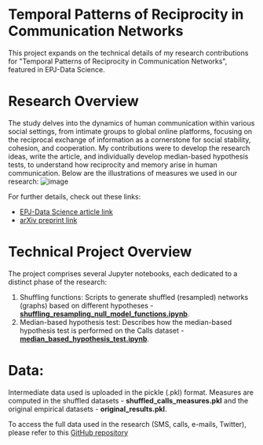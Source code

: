 # Temporal Patterns of Reciprocity in Communication Networks
This project expands on the technical details of my research contributions for "Temporal Patterns of Reciprocity in Communication Networks", featured in EPJ-Data Science. 
# Research Overview
The study delves into the dynamics of human communication within various social settings, from intimate groups to global online platforms, focusing on the reciprocal exchange of information as a cornerstone for social stability, cohesion, and cooperation. My contributions were to develop the research ideas, write the article, and individually develop median-based hypothesis tests, to understand how reciprocity and memory arise in human communication. Below are the illustrations of measures we used in our research:
![image](https://github.com/lukablagoje/temporal-patterns-of-reciprocity-in-communication-networks/assets/52599010/5091a5e1-6925-443f-8134-477127126424)

For further details, check out these links:
- [EPJ-Data Science article link](https://epjds.epj.org/articles/epjdata/abs/2023/01/13688_2023_Article_382/13688_2023_Article_382.html)
- [arXiv preprint link](https://arxiv.org/abs/2207.03910)

# Technical Project Overview
The project comprises several Jupyter notebooks, each dedicated to a distinct phase of the research:

1. Shuffling functions: Scripts to generate shuffled (resampled) networks (graphs) based on different hypotheses - [**shuffling_resampling_null_model_functions.ipynb**](https://github.com/lukablagoje/temporal-patterns-of-reciprocity-in-communication-networks/blob/main/shuffling_resampling_null_model_functions.ipynb).
2. Median-based hypothesis test:  Describes how the median-based hypothesis test is performed on the Calls dataset - [**median_based_hypothesis_test.ipynb**](https://github.com/lukablagoje/temporal-patterns-of-reciprocity-in-communication-networks/blob/main/median_based_hypothesis_test.ipynb).

# Data:
Intermediate data used is uploaded in the pickle (.pkl) format. Measures are computed in the shuffled datasets - **shuffled_calls_measures.pkl**  and the original empirical datasets - **original_results.pkl**.

To access the  full data used in the research (SMS, calls, e-mails, Twitter), please refer to this [GitHub repository](https://github.com/dynamicalsystemsceu/data)
